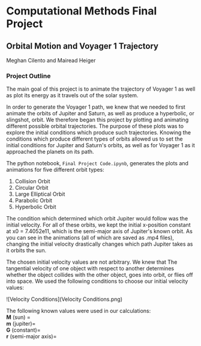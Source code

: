 # Computational Methods Final Project
## Orbital Motion and Voyager 1 Trajectory
Meghan Cilento and Mairead Heiger


### Project Outline
The main goal of this project is to animate the trajectory of Voyager 1 as 
well as plot its energy as it travels out of the solar system. 

In order to generate the Voyager 1 path, we knew that we needed to first animate 
the orbits of Jupiter and Saturn, as well as produce a hyperbolic, or slingshot, 
orbit. We therefore began this project by plotting and animating different possible 
orbital trajectories. The purpose of these plots was to explore the initial conditions 
which produce such trajectories. Knowing the conditions which produce different 
types of orbits allowed us to set the initial conditions for Jupiter and Saturn's 
orbits, as well as for Voyager 1 as it approached the planets on its path. 

The python notebook, `Final Project Code.ipynb`, generates the plots and
animations for five different orbit types:

1. Collision Orbit
2. Circular Orbit
3. Large Elliptical Orbit
4. Parabolic Orbit
5. Hyperbolic Orbit

The condition which determined which orbit Jupiter would follow was the initial 
velocity. For all of these orbits, we kept the initial x-position constant at
x0 = 7.4052e11, which is the semi-major axis of Jupiter's known orbit. As you can 
see in the animations (all of which are saved as .mp4 files), changing the
initial velocity drastically changes which path Jupiter takes as it orbits the sun.

The chosen initial velocity values are not arbitrary. We knew that The tangential 
velocity of one object with respect to another determines whether the object 
collides with the other object, goes into orbit, or flies off into space. 
We used the following conditions to choose our initial velocity values: 

![Velocity Conditions](Velocity Conditions.png)

The following known values were used in our calculations:  
**M** (sun) =   
**m** (jupiter)=   
**G** (constant)=   
**r** (semi-major axis)= 


